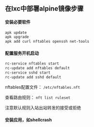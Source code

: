 ## 在lxc中部署alpine镜像步骤

#### 安装必要软件
``` sh
apk update
apk upgrade
apk add curl nftables openssh net-tools
```

#### 配置服务开机启动
``` sh
rc-service nftables start
rc-update add nftables default
rc-service sshd start
rc-update add sshd default
```

nftables配置文件：
`/etc/nftables.nft`

查看路由规则：
`nft list ruleset`

注意默认规则入站出站转发的接受或拒绝

#### 安装应用，如shellcrash

